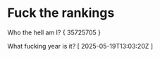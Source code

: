 # Fuck the rankings

Who the hell am I?
{ 35725705 }

What fucking year is it?
[ 2025-05-19T13:03:20Z ]
